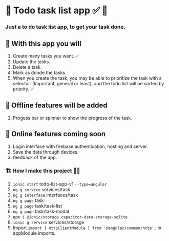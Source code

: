# 📝 Todo task list app ✅ 🚀 

### Just a to do task list app, to get your task done. 

## 🏁 With this app you will

1. Create many tasks you want. ✅
2. Update the tasks.
3. Delete a task.
4. Mark as donde the tasks. 
5. When you create the task, you may be able to prioritize the task with a selector. (Important, general or least), and the todo list will be sorted by priority. ✅

## 🎉 Offline features will be added
1. Progess bar or spinner to show the progress of the task.

## 🚧 Online features coming soon
1. Login interface with firebase authentication, hosting and server.
2. Save the data through devices.
3. feedback of the app.


### 🏗 How I make this project 👷‍♂️
1. `ionic start` todo-list-app-v1 `--type=angular`
2. `ng g service` services/task
3. `ng g interface` interfaces/task
4. `ng g page` task
6. `ng g page` task/task-list
7. `ng g page` task/task-modal
8. `npm i @ionic/storage capacitor-data-storage-sqlite`
9. `ionic g service` services/storage
5. Import `import { HttpClientModule } from '@angular/common/http';` in appModule imports.
